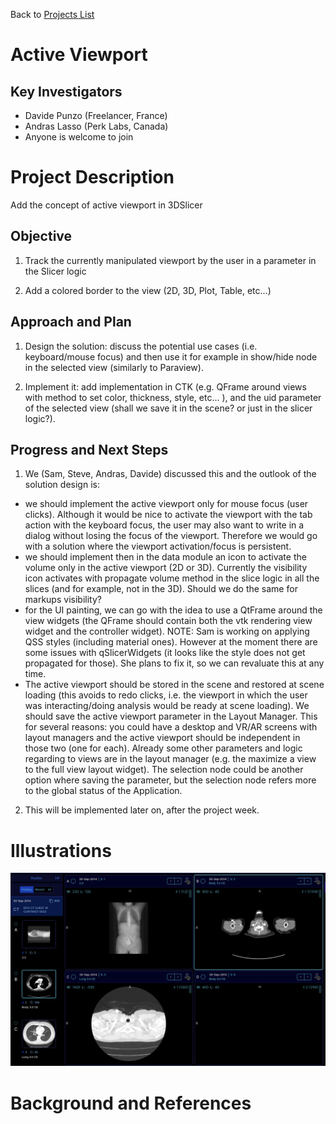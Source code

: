 Back to [Projects List](../../README.md#ProjectsList)

# Active Viewport

## Key Investigators

- Davide Punzo (Freelancer, France)
- Andras Lasso (Perk Labs, Canada)
- Anyone is welcome to join

# Project Description

Add the concept of active viewport in 3DSlicer

## Objective

1) Track the currently manipulated viewport by the user in a parameter in the Slicer logic

2) Add a colored border to the view (2D, 3D, Plot, Table, etc...)

## Approach and Plan

1) Design the solution: discuss the potential use cases (i.e. keyboard/mouse focus) and then use it for example in show/hide node in the selected view (similarly to Paraview).

2) Implement it: add implementation in CTK (e.g. QFrame around views with method to set color, thickness, style, etc... ), and the uid parameter of the selected view (shall we save it in the scene? or just in the slicer logic?).

## Progress and Next Steps

1) We (Sam, Steve, Andras, Davide) discussed this and the outlook of the solution design is:
  - we should implement the active viewport only for mouse focus (user clicks). Although it would be nice to activate the viewport with the tab action with the keyboard focus, the user may also want to write in a dialog without losing the focus of the viewport. Therefore we would go with a solution where the viewport activation/focus is persistent.
  - we should implement then in the data module an icon to activate the volume only in the active viewport (2D or 3D). Currently the visibility icon activates with propagate volume method in the slice logic in all the slices (and for example, not in the 3D). Should we do the same for markups visibility?
  - for the UI painting, we can go with the idea to use a QtFrame around the view widgets (the QFrame should contain both the vtk rendering view widget and the controller widget). NOTE: Sam is working on applying QSS styles (including material ones). However at the moment there are some issues with qSlicerWidgets (it looks like the style does not get propagated for those). She plans to fix it, so we can revaluate this at any time.
  - The active viewport should be stored in the scene and restored at scene loading (this avoids to redo clicks, i.e. the viewport in which the user was interacting/doing analysis would be ready at scene loading). We should save the active viewport parameter in the Layout Manager. This for several reasons: you could have a desktop and VR/AR screens with layout managers and the active viewport should be independent in those two (one for each). Already some other parameters and logic regarding to views are in the layout manager (e.g. the maximize a view to the full view layout widget).  The selection node could be another option where saving the parameter, but the selection node refers more to the global status of the Application.

2) This will be implemented later on, after the project week.

# Illustrations
<img alt="ActiveView" src="ActiveView.png" width="800"/>


# Background and References
